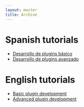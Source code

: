 ```yaml
---
layout: master
title: Archive
---
```


Spanish tutorials
=================


- [Desarrollo de plugins básico](/golismero/tutorials/es/basic_plugin_tutorial.html)
- [Desarrollo de plugins avanzado](/golismero/tutorials/es/advanced_plugin_tutorial.html)


English tutorials
=================


- [Basic plugin development](/golismero/tutorials/en/basic_plugin_tutorial.html)
- [Advanced plugin development](/golismero/tutorials/en/advanced_plugin_tutorial.html)
